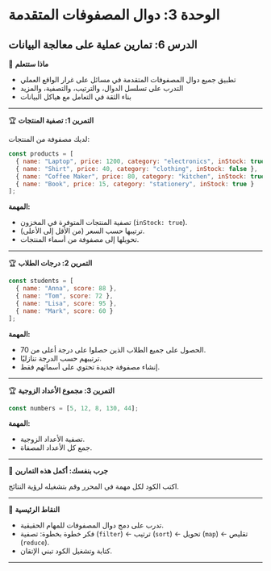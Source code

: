 # الوحدة 3: دوال المصفوفات المتقدمة

## الدرس 6: تمارين عملية على معالجة البيانات



🧠 **ماذا ستتعلم**
*	تطبيق جميع دوال المصفوفات المتقدمة في مسائل على غرار الواقع العملي
*	التدرب على تسلسل الدوال، والترتيب، والتصفية، والمزيد
*	بناء الثقة في التعامل مع هياكل البيانات

---

🏆 **التمرين 1: تصفية المنتجات**

لديك مصفوفة من المنتجات:
```javascript
const products = [
  { name: "Laptop", price: 1200, category: "electronics", inStock: true },
  { name: "Shirt", price: 40, category: "clothing", inStock: false },
  { name: "Coffee Maker", price: 80, category: "kitchen", inStock: true },
  { name: "Book", price: 15, category: "stationery", inStock: true }
];
```

**المهمة:**
*	تصفية المنتجات المتوفرة في المخزون (`inStock: true`).
*	ترتيبها حسب السعر (من الأقل إلى الأعلى).
*	تحويلها إلى مصفوفة من أسماء المنتجات.

---

🏆 **التمرين 2: درجات الطلاب**
```javascript
const students = [
  { name: "Anna", score: 88 },
  { name: "Tom", score: 72 },
  { name: "Lisa", score: 95 },
  { name: "Mark", score: 60 }
];
```

**المهمة:**
*	الحصول على جميع الطلاب الذين حصلوا على درجة أعلى من 70.
*	ترتيبهم حسب الدرجة تنازليًا.
*	إنشاء مصفوفة جديدة تحتوي على أسمائهم فقط.

---

🏆 **التمرين 3: مجموع الأعداد الزوجية**
```javascript
const numbers = [5, 12, 8, 130, 44];
```

**المهمة:**
*	تصفية الأعداد الزوجية.
*	جمع كل الأعداد المصفاة.

---

🧪 **جرب بنفسك: أكمل هذه التمارين**

اكتب الكود لكل مهمة في المحرر وقم بتشغيله لرؤية النتائج.

---

🧠 **النقاط الرئيسية**
*	تدرب على دمج دوال المصفوفات للمهام الحقيقية.
*	فكر خطوة بخطوة: تصفية (`filter`) ← ترتيب (`sort`) ← تحويل (`map`) ← تقليص (`reduce`).
*	كتابة وتشغيل الكود تبني الإتقان.

---